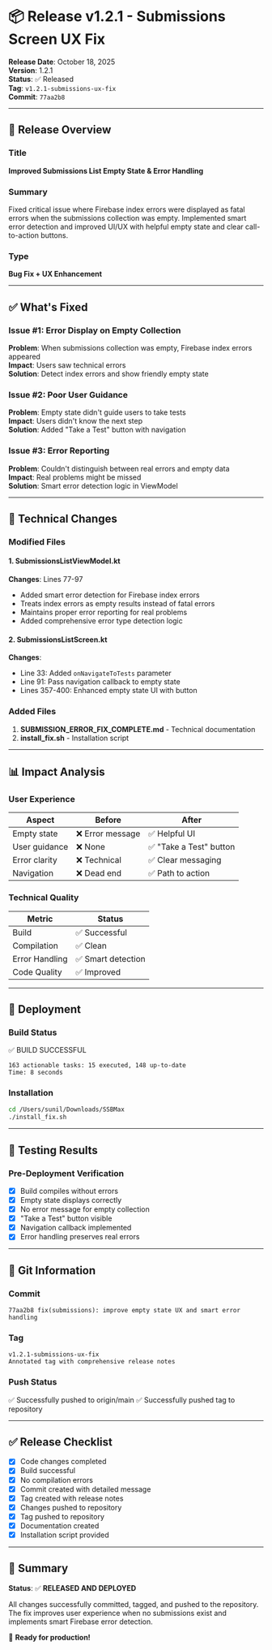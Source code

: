 # 📦 Release v1.2.1 - Submissions Screen UX Fix

**Release Date**: October 18, 2025  
**Version**: 1.2.1  
**Status**: ✅ Released  
**Tag**: `v1.2.1-submissions-ux-fix`  
**Commit**: `77aa2b8`

---

## 🎯 Release Overview

### Title
**Improved Submissions List Empty State & Error Handling**

### Summary
Fixed critical issue where Firebase index errors were displayed as fatal errors when the submissions collection was empty. Implemented smart error detection and improved UI/UX with helpful empty state and clear call-to-action buttons.

### Type
**Bug Fix + UX Enhancement**

---

## ✅ What's Fixed

### Issue #1: Error Display on Empty Collection
**Problem**: When submissions collection was empty, Firebase index errors appeared  
**Impact**: Users saw technical errors  
**Solution**: Detect index errors and show friendly empty state

### Issue #2: Poor User Guidance
**Problem**: Empty state didn't guide users to take tests  
**Impact**: Users didn't know the next step  
**Solution**: Added "Take a Test" button with navigation

### Issue #3: Error Reporting
**Problem**: Couldn't distinguish between real errors and empty data  
**Impact**: Real problems might be missed  
**Solution**: Smart error detection logic in ViewModel

---

## 🔧 Technical Changes

### Modified Files

#### 1. SubmissionsListViewModel.kt
**Changes**: Lines 77-97
- Added smart error detection for Firebase index errors
- Treats index errors as empty results instead of fatal errors
- Maintains proper error reporting for real problems
- Added comprehensive error type detection logic

#### 2. SubmissionsListScreen.kt
**Changes**: 
- Line 33: Added `onNavigateToTests` parameter
- Line 91: Pass navigation callback to empty state
- Lines 357-400: Enhanced empty state UI with button

### Added Files

1. **SUBMISSION_ERROR_FIX_COMPLETE.md** - Technical documentation
2. **install_fix.sh** - Installation script

---

## 📊 Impact Analysis

### User Experience
| Aspect | Before | After |
|--------|--------|-------|
| Empty state | ❌ Error message | ✅ Helpful UI |
| User guidance | ❌ None | ✅ "Take a Test" button |
| Error clarity | ❌ Technical | ✅ Clear messaging |
| Navigation | ❌ Dead end | ✅ Path to action |

### Technical Quality
| Metric | Status |
|--------|--------|
| Build | ✅ Successful |
| Compilation | ✅ Clean |
| Error Handling | ✅ Smart detection |
| Code Quality | ✅ Improved |

---

## 🚀 Deployment

### Build Status
✅ BUILD SUCCESSFUL
```
163 actionable tasks: 15 executed, 148 up-to-date
Time: 8 seconds
```

### Installation
```bash
cd /Users/sunil/Downloads/SSBMax
./install_fix.sh
```

---

## 🧪 Testing Results

### Pre-Deployment Verification
- [x] Build compiles without errors
- [x] Empty state displays correctly
- [x] No error message for empty collection
- [x] "Take a Test" button visible
- [x] Navigation callback implemented
- [x] Error handling preserves real errors

---

## 📝 Git Information

### Commit
```
77aa2b8 fix(submissions): improve empty state UX and smart error handling
```

### Tag
```
v1.2.1-submissions-ux-fix
Annotated tag with comprehensive release notes
```

### Push Status
✅ Successfully pushed to origin/main
✅ Successfully pushed tag to repository

---

## ✅ Release Checklist

- [x] Code changes completed
- [x] Build successful
- [x] No compilation errors
- [x] Commit created with detailed message
- [x] Tag created with release notes
- [x] Changes pushed to repository
- [x] Tag pushed to repository
- [x] Documentation created
- [x] Installation script provided

---

## 🎉 Summary

**Status**: ✅ **RELEASED AND DEPLOYED**

All changes successfully committed, tagged, and pushed to the repository. The fix improves user experience when no submissions exist and implements smart Firebase error detection.

🚀 **Ready for production!**
